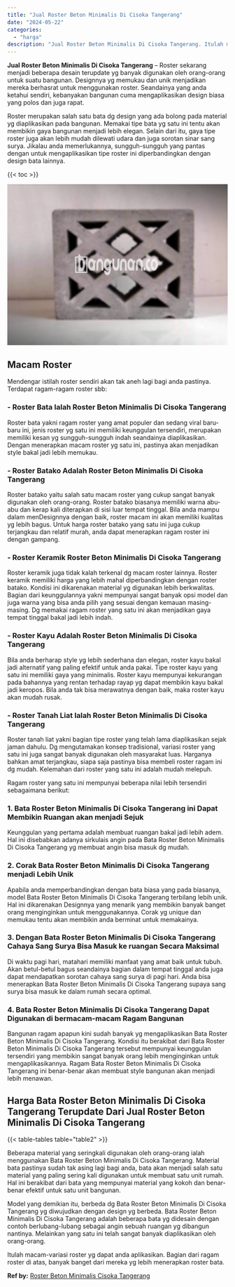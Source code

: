 ```yaml
---
title: "Jual Roster Beton Minimalis Di Cisoka Tangerang"
date: "2024-05-22"
categories: 
  - "harga"
description: "Jual Roster Beton Minimalis Di Cisoka Tangerang. Itulah macam-variasi roster yg dapat anda aplikasikan. Bagian dari ragam roster di atas, banyak banget dari..."
---
```


**Jual Roster Beton Minimalis Di Cisoka Tangerang** – Roster sekarang menjadi beberapa desain terupdate yg banyak digunakan oleh orang-orang untuk suatu bangunan. Designnya yg memukau dan unik menjadikan mereka berhasrat untuk menggunakan roster. Seandainya yang anda ketahui sendiri, kebanyakan bangunan cuma mengaplikasikan design biasa yang polos dan juga rapat.

Roster merupakan salah satu bata dg design yang ada bolong pada material yg diaplikasikan pada bangunan. Memakai tipe bata yg satu ini tentu akan membikin gaya bangunan menjadi lebih elegan. Selain dari itu, gaya tipe roster juga akan lebih mudah dilewati udara dan juga sorotan sinar sang surya. Jikalau anda memerlukannya, sungguh-sungguh yang pantas dengan untuk mengaplikasikan tipe roster ini diperbandingkan dengan design bata lainnya.

{{< toc >}}

![Jual Roster Beton Minimalis Di Cisoka Tangerang](/images/bata-roster-minimalis-24.png)

## Macam Roster

Mendengar istilah roster sendiri akan tak aneh lagi bagi anda pastinya. Terdapat ragam-ragam roster sbb:

### \- Roster Bata Ialah Roster Beton Minimalis Di Cisoka Tangerang

Roster bata yakni ragam roster yang amat populer dan sedang viral baru-baru ini, jenis roster yg satu ini memiliki keunggulan tersendiri, merupakan memiliki kesan yg sungguh-sungguh indah seandainya diaplikasikan. Dengan menerapkan macam roster yg satu ini, pastinya akan menjadikan style bakal jadi lebih memukau.

### \- Roster Batako Adalah Roster Beton Minimalis Di Cisoka Tangerang

Roster batako yaitu salah satu macam roster yang cukup sangat banyak digunakan oleh orang-orang. Roster batako biasanya memiliki warna abu-abu dan kerap kali diterapkan di sisi luar tempat tinggal. Bila anda mampu dalam menDesignnya dengan baik, roster macam ini akan memiliki kualitas yg lebih bagus. Untuk harga roster batako yang satu ini juga cukup terjangkau dan relatif murah, anda dapat menerapkan ragam roster ini dengan gampang.

### \- Roster Keramik Roster Beton Minimalis Di Cisoka Tangerang

Roster keramik juga tidak kalah terkenal dg macam roster lainnya. Roster keramik memiliki harga yang lebih mahal diperbandingkan dengan roster batako. Kondisi ini dikarenakan material yg digunakan lebih berkwalitas. Bagian dari keunggulannya yakni mempunyai sangat banyak opsi model dan juga warna yang bisa anda pilih yang sesuai dengan kemauan masing-masing. Dg memakai ragam roster yang satu ini akan menjadikan gaya tempat tinggal bakal jadi lebih indah.

### \- Roster Kayu Adalah Roster Beton Minimalis Di Cisoka Tangerang

Bila anda berharap style yg lebih sederhana dan elegan, roster kayu bakal jadi alternatif yang paling efektif untuk anda pakai. Tipe roster kayu yang satu ini memiliki gaya yang minimalis. Roster kayu mempunyai kekurangan pada bahannya yang rentan terhadap rayap yg dapat membikin kayu bakal jadi keropos. Bila anda tak bisa merawatnya dengan baik, maka roster kayu akan mudah rusak.

### \- Roster Tanah Liat Ialah Roster Beton Minimalis Di Cisoka Tangerang

Roster tanah liat yakni bagian tipe roster yang telah lama diaplikasikan sejak jaman dahulu. Dg mengutamakan konsep tradisional, variasi roster yang satu ini juga sangat banyak digunakan oleh masyarakat luas. Harganya bahkan amat terjangkau, siapa saja pastinya bisa membeli roster ragam ini dg mudah. Kelemahan dari roster yang satu ini adalah mudah melepuh.

Ragam roster yang satu ini mempunyai beberapa nilai lebih tersendiri sebagaimana berikut:

### 1\. Bata Roster Beton Minimalis Di Cisoka Tangerang ini Dapat Membikin Ruangan akan menjadi Sejuk

Keunggulan yang pertama adalah membuat ruangan bakal jadi lebih adem. Hal ini disebabkan adanya sirkulais angin pada Bata Roster Beton Minimalis Di Cisoka Tangerang yg membuat angin bisa masuk dg mudah.

### 2\. Corak Bata Roster Beton Minimalis Di Cisoka Tangerang menjadi Lebih Unik

Apabila anda memperbandingkan dengan bata biasa yang pada biasanya, model Bata Roster Beton Minimalis Di Cisoka Tangerang terbilang lebih unik. Hal ini dikarenakan Designnya yang menarik yang membikin banyak banget orang menginginkan untuk menggunakannya. Corak yg unique dan memukau tentu akan membikin anda berminat untuk memakainya.

### 3\. Dengan Bata Roster Beton Minimalis Di Cisoka Tangerang Cahaya Sang Surya Bisa Masuk ke ruangan Secara Maksimal

Di waktu pagi hari, matahari memiliki manfaat yang amat baik untuk tubuh. Akan betul-betul bagus seandainya bagian dalam tempat tinggal anda juga dapat mendapatkan sorotan cahaya sang surya di pagi hari. Anda bisa menerapkan Bata Roster Beton Minimalis Di Cisoka Tangerang supaya sang surya bisa masuk ke dalam rumah secara optimal.

### 4\. Bata Roster Beton Minimalis Di Cisoka Tangerang Dapat Digunakan di bermacam-macam Ragam Bangunan

Bangunan ragam apapun kini sudah banyak yg mengaplikasikan Bata Roster Beton Minimalis Di Cisoka Tangerang. Kondisi itu berakibat dari Bata Roster Beton Minimalis Di Cisoka Tangerang tersebut mempunyai keunggulan tersendiri yang membikin sangat banyak orang lebih menginginkan untuk mengaplikasikannya. Ragam Bata Roster Beton Minimalis Di Cisoka Tangerang ini benar-benar akan membuat style bangunan akan menjadi lebih menawan.

## Harga Bata Roster Beton Minimalis Di Cisoka Tangerang Terupdate Dari Jual Roster Beton Minimalis Di Cisoka Tangerang

{{< table-tables table="table2" >}}

Beberapa material yang seringkali digunakan oleh orang-orang ialah menggunakan Bata Roster Beton Minimalis Di Cisoka Tangerang. Material bata pastinya sudah tak asing lagi bagi anda, bata akan menjadi salah satu material yang paling sering kali digunakan untuk membuat satu unit rumah. Hal ini berakibat dari bata yang mempunyai material yang kokoh dan benar-benar efektif untuk satu unit bangunan.

Model yang demikian itu, berbeda dg Bata Roster Beton Minimalis Di Cisoka Tangerang yg diwujudkan dengan design yg berbeda. Bata Roster Beton Minimalis Di Cisoka Tangerang adalah beberapa bata yg didesain dengan contoh berlubang-lubang sebagai angin sebuah ruangan yg dibangun nantinya. Melainkan yang satu ini telah sangat banyak diaplikasikan oleh orang-orang.

Itulah macam-variasi roster yg dapat anda aplikasikan. Bagian dari ragam roster di atas, banyak banget dari mereka yg lebih menerapkan roster bata.

**Ref by:** [Roster Beton Minimalis Cisoka Tangerang](https://id.wikipedia.org/wiki/Roster)

